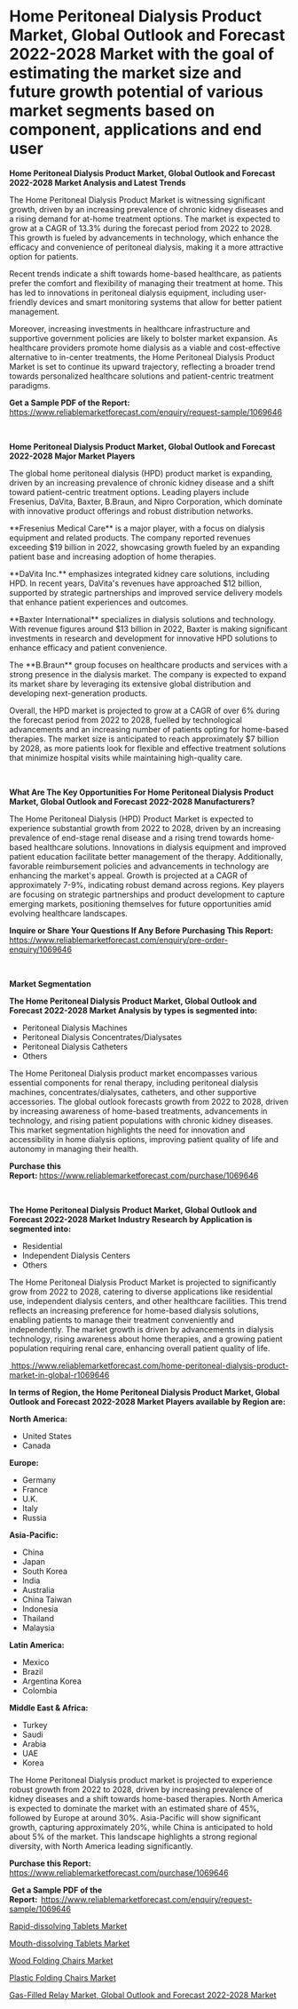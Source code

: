 <p><h1>Home Peritoneal Dialysis Product Market, Global Outlook and Forecast 2022-2028 Market with the goal of estimating the market size and future growth potential of various market segments based on component, applications and end user</h1></p><p><strong>Home Peritoneal Dialysis Product Market, Global Outlook and Forecast 2022-2028 Market Analysis and Latest Trends</strong></p>
<p><p>The Home Peritoneal Dialysis Product Market is witnessing significant growth, driven by an increasing prevalence of chronic kidney diseases and a rising demand for at-home treatment options. The market is expected to grow at a CAGR of 13.3% during the forecast period from 2022 to 2028. This growth is fueled by advancements in technology, which enhance the efficacy and convenience of peritoneal dialysis, making it a more attractive option for patients.</p><p>Recent trends indicate a shift towards home-based healthcare, as patients prefer the comfort and flexibility of managing their treatment at home. This has led to innovations in peritoneal dialysis equipment, including user-friendly devices and smart monitoring systems that allow for better patient management.</p><p>Moreover, increasing investments in healthcare infrastructure and supportive government policies are likely to bolster market expansion. As healthcare providers promote home dialysis as a viable and cost-effective alternative to in-center treatments, the Home Peritoneal Dialysis Product Market is set to continue its upward trajectory, reflecting a broader trend towards personalized healthcare solutions and patient-centric treatment paradigms.</p></p>
<p><strong>Get a Sample PDF of the Report:&nbsp;</strong> <a href="https://www.reliablemarketforecast.com/enquiry/request-sample/1069646?utm_campaign=1130&utm_medium=2&utm_source=Github&utm_content=ia&utm_term=04122024&utm_id=home-peritoneal-dialysis-product-market-global-outlook-and-forecast-2022-2028">https://www.reliablemarketforecast.com/enquiry/request-sample/1069646</a></p>
<p>&nbsp;</p>
<p><strong>Home Peritoneal Dialysis Product Market, Global Outlook and Forecast 2022-2028 Major Market Players</strong></p>
<p><p>The global home peritoneal dialysis (HPD) product market is expanding, driven by an increasing prevalence of chronic kidney disease and a shift toward patient-centric treatment options. Leading players include Fresenius, DaVita, Baxter, B.Braun, and Nipro Corporation, which dominate with innovative product offerings and robust distribution networks.</p><p>**Fresenius Medical Care** is a major player, with a focus on dialysis equipment and related products. The company reported revenues exceeding $19 billion in 2022, showcasing growth fueled by an expanding patient base and increasing adoption of home therapies.</p><p>**DaVita Inc.** emphasizes integrated kidney care solutions, including HPD. In recent years, DaVita's revenues have approached $12 billion, supported by strategic partnerships and improved service delivery models that enhance patient experiences and outcomes.</p><p>**Baxter International** specializes in dialysis solutions and technology. With revenue figures around $13 billion in 2022, Baxter is making significant investments in research and development for innovative HPD solutions to enhance efficacy and patient convenience.</p><p>The **B.Braun** group focuses on healthcare products and services with a strong presence in the dialysis market. The company is expected to expand its market share by leveraging its extensive global distribution and developing next-generation products.</p><p>Overall, the HPD market is projected to grow at a CAGR of over 6% during the forecast period from 2022 to 2028, fuelled by technological advancements and an increasing number of patients opting for home-based therapies. The market size is anticipated to reach approximately $7 billion by 2028, as more patients look for flexible and effective treatment solutions that minimize hospital visits while maintaining high-quality care.</p></p>
<p>&nbsp;</p>
<p><strong>What Are The Key Opportunities For Home Peritoneal Dialysis Product Market, Global Outlook and Forecast 2022-2028 Manufacturers?</strong></p>
<p><p>The Home Peritoneal Dialysis (HPD) Product Market is expected to experience substantial growth from 2022 to 2028, driven by an increasing prevalence of end-stage renal disease and a rising trend towards home-based healthcare solutions. Innovations in dialysis equipment and improved patient education facilitate better management of the therapy. Additionally, favorable reimbursement policies and advancements in technology are enhancing the market's appeal. Growth is projected at a CAGR of approximately 7-9%, indicating robust demand across regions. Key players are focusing on strategic partnerships and product development to capture emerging markets, positioning themselves for future opportunities amid evolving healthcare landscapes.</p></p>
<p><strong>Inquire or Share Your Questions If Any Before Purchasing This Report:</strong> <a href="https://www.reliablemarketforecast.com/enquiry/pre-order-enquiry/1069646?utm_campaign=1130&utm_medium=2&utm_source=Github&utm_content=ia&utm_term=04122024&utm_id=home-peritoneal-dialysis-product-market-global-outlook-and-forecast-2022-2028">https://www.reliablemarketforecast.com/enquiry/pre-order-enquiry/1069646</a></p>
<p>&nbsp;</p>
<p><strong>Market Segmentation</strong></p>
<p><strong>The Home Peritoneal Dialysis Product Market, Global Outlook and Forecast 2022-2028 Market Analysis by types is segmented into:</strong></p>
<p><ul><li>Peritoneal Dialysis Machines</li><li>Peritoneal Dialysis Concentrates/Dialysates</li><li>Peritoneal Dialysis Catheters</li><li>Others</li></ul></p>
<p><p>The Home Peritoneal Dialysis product market encompasses various essential components for renal therapy, including peritoneal dialysis machines, concentrates/dialysates, catheters, and other supportive accessories. The global outlook forecasts growth from 2022 to 2028, driven by increasing awareness of home-based treatments, advancements in technology, and rising patient populations with chronic kidney diseases. This market segmentation highlights the need for innovation and accessibility in home dialysis options, improving patient quality of life and autonomy in managing their health.</p></p>
<p><strong>Purchase this Report:&nbsp;</strong><a href="https://www.reliablemarketforecast.com/purchase/1069646?utm_campaign=1130&utm_medium=2&utm_source=Github&utm_content=ia&utm_term=04122024&utm_id=home-peritoneal-dialysis-product-market-global-outlook-and-forecast-2022-2028">https://www.reliablemarketforecast.com/purchase/1069646</a></p>
<p>&nbsp;</p>
<p><strong>The Home Peritoneal Dialysis Product Market, Global Outlook and Forecast 2022-2028 Market Industry Research by Application is segmented into:</strong></p>
<p><ul><li>Residential</li><li>Independent Dialysis Centers</li><li>Others</li></ul></p>
<p><p>The Home Peritoneal Dialysis Product Market is projected to significantly grow from 2022 to 2028, catering to diverse applications like residential use, independent dialysis centers, and other healthcare facilities. This trend reflects an increasing preference for home-based dialysis solutions, enabling patients to manage their treatment conveniently and independently. The market growth is driven by advancements in dialysis technology, rising awareness about home therapies, and a growing patient population requiring renal care, enhancing overall patient quality of life.</p></p>
<p><a href="https://www.reliablemarketforecast.com/home-peritoneal-dialysis-product-market-in-global-r1069646?utm_campaign=1130&utm_medium=2&utm_source=Github&utm_content=ia&utm_term=04122024&utm_id=home-peritoneal-dialysis-product-market-global-outlook-and-forecast-2022-2028">&nbsp;https://www.reliablemarketforecast.com/home-peritoneal-dialysis-product-market-in-global-r1069646</a></p>
<p><strong>In terms of Region, the Home Peritoneal Dialysis Product Market, Global Outlook and Forecast 2022-2028 Market Players available by Region are:</strong></p>
<p>
    <p> <strong> North America: </strong>
        <ul>
            <li>United States</li>
            <li>Canada</li>
        </ul>
        </p> 
    <p> <strong> Europe: </strong>
        <ul>
            <li>Germany</li>
            <li>France</li>
            <li>U.K.</li>
            <li>Italy</li>
            <li>Russia</li>
        </ul>
        </p> 
    <p> <strong> Asia-Pacific: </strong>
        <ul>
            <li>China</li>
            <li>Japan</li>
            <li>South Korea</li>
            <li>India</li>
            <li>Australia</li>
            <li>China Taiwan</li>
            <li>Indonesia</li>
            <li>Thailand</li>
            <li>Malaysia</li>
        </ul>
        </p> 
    <p> <strong> Latin America: </strong>
        <ul>
            <li>Mexico</li>
            <li>Brazil</li>
            <li>Argentina Korea</li>
            <li>Colombia</li>
        </ul>
        </p> 
    <p> <strong> Middle East & Africa: </strong>
        <ul>
            <li>Turkey</li>
            <li>Saudi</li>
            <li>Arabia</li>
            <li>UAE</li>
            <li>Korea</li>
        </ul>
    </p>
    </p>
<p><p>The Home Peritoneal Dialysis product market is projected to experience robust growth from 2022 to 2028, driven by increasing prevalence of kidney diseases and a shift towards home-based therapies. North America is expected to dominate the market with an estimated share of 45%, followed by Europe at around 30%. Asia-Pacific will show significant growth, capturing approximately 20%, while China is anticipated to hold about 5% of the market. This landscape highlights a strong regional diversity, with North America leading significantly.</p></p>
<p><strong>Purchase this Report: </strong><a href="https://www.reliablemarketforecast.com/purchase/1069646?utm_campaign=1130&utm_medium=2&utm_source=Github&utm_content=ia&utm_term=04122024&utm_id=home-peritoneal-dialysis-product-market-global-outlook-and-forecast-2022-2028">https://www.reliablemarketforecast.com/purchase/1069646</a></p>
<p>&nbsp;<strong>Get a Sample PDF of the Report:&nbsp;&nbsp;</strong><a href="https://www.reliablemarketforecast.com/enquiry/request-sample/1069646?utm_campaign=1130&utm_medium=2&utm_source=Github&utm_content=ia&utm_term=04122024&utm_id=home-peritoneal-dialysis-product-market-global-outlook-and-forecast-2022-2028">https://www.reliablemarketforecast.com/enquiry/request-sample/1069646</a></p>
<p><strong></strong></p>
<p><p><a href="https://issuu.com/reportprime-2/docs/rapid-dissolving-tablets-market-size-2030.pptx?utm_campaign=1130&utm_medium=2&utm_source=Github&utm_content=ia&utm_term=04122024&utm_id=home-peritoneal-dialysis-product-market-global-outlook-and-forecast-2022-2028">Rapid-dissolving Tablets Market</a></p><p><a href="https://issuu.com/reportprime-2/docs/mouth-dissolving-tablets-market-size-2030.pptx?utm_campaign=1130&utm_medium=2&utm_source=Github&utm_content=ia&utm_term=04122024&utm_id=home-peritoneal-dialysis-product-market-global-outlook-and-forecast-2022-2028">Mouth-dissolving Tablets Market</a></p><p><a href="https://www.linkedin.com/pulse/wood-folding-chairs-market-innovations-trends-comprehensive-dqqgc?utm_campaign=1130&utm_medium=2&utm_source=Github&utm_content=ia&utm_term=04122024&utm_id=home-peritoneal-dialysis-product-market-global-outlook-and-forecast-2022-2028">Wood Folding Chairs Market</a></p><p><a href="https://www.linkedin.com/pulse/plastic-folding-chairs-market-strategic-insights-product-evolution-rahhc?utm_campaign=1130&utm_medium=2&utm_source=Github&utm_content=ia&utm_term=04122024&utm_id=home-peritoneal-dialysis-product-market-global-outlook-and-forecast-2022-2028">Plastic Folding Chairs Market</a></p><p><a href="https://github.com/RickHolmes3/Market-Research-Report-List-7/blob/main/gas-filled-relay-market-global-outlook-and-forecast-2022-2028-market.md?utm_campaign=1130&utm_medium=2&utm_source=Github&utm_content=ia&utm_term=04122024&utm_id=home-peritoneal-dialysis-product-market-global-outlook-and-forecast-2022-2028">Gas-Filled Relay Market, Global Outlook and Forecast 2022-2028 Market</a></p></p>
